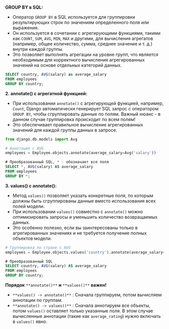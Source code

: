 **GROUP BY в SQL:**

- Оператор `GROUP BY` в SQL используется для группировки результирующих строк по значениям определенного поля или выражения.
- Он используется в сочетании с агрегирующими функциями, такими как `COUNT`, `SUM`, `AVG`, `MIN`, `MAX` и другими, для вычисления агрегатов (например, общее количество, сумма, среднее значение и т. д.) внутри каждой группы.
- Это позволяет выполнять агрегации на уровне групп, что является необходимым для корректного вычисления агрегированных значений на основе отдельных категорий данных.

```SQL
SELECT country, AVG(salary) as average_salary
FROM employees
GROUP BY country;
```

**2. annotate() с агрегатной функцией:**

- При использовании `annotate()` с агрегирующей функцией, например, `Count`, Django автоматически генерирует SQL запрос с оператором `GROUP BY`, чтобы сгруппировать данные по полям. Важный нюанс - в данном случае группировка происходит по всем полям!
- Это обеспечивает правильное вычисление агрегированных значений для каждой группы данных в запросе.

```Python
from django.db.models import Avg

# Аннотация с AVG
employees = Employee.objects.annotate(average_salary=Avg('salary'))
```

```SQL
# Преобразованный SQL, * - обозначает все поля
SELECT *, AVG(salary) AS average_salary
FROM employees
GROUP BY *;
```

**3. values() с annotate():**

- Метод `values()` позволяет указать конкретные поля, по которым должны быть сгруппированы данные вместо использования всех полей модели.
- При использовании `values()` совместно с `annotate()` можно оптимизировать запросы и уменьшить количество возвращаемых данных.
- Это особенно полезно, если вы заинтересованы только в агрегированных значениях и не требуется получение полных объектов модели.

```Python
# Группировка по стране с AVG
employees = Employee.objects.values('country').annotate(average_salary=Avg('salary'))
```

```SQL
# Преобразованный SQL
SELECT country, AVG(salary) AS average_salary
FROM employees
GROUP BY country;
```

**Порядок** `**annotate()**` **и** `**values()**` **важен!**

- `**values() -> annotate()**` : Сначала группируем, потом вычисляем аннотации по группам.
- `**annotate() -> values()**` : Сначала аннотируем все объекты, потом `values()` оставляет только указанные поля. В этом случае вычисленные аннотации (такие как `average_rating`) нужно включать в `values()` явно.

<div class="page-break" style="page-break-before: always;"></div>
